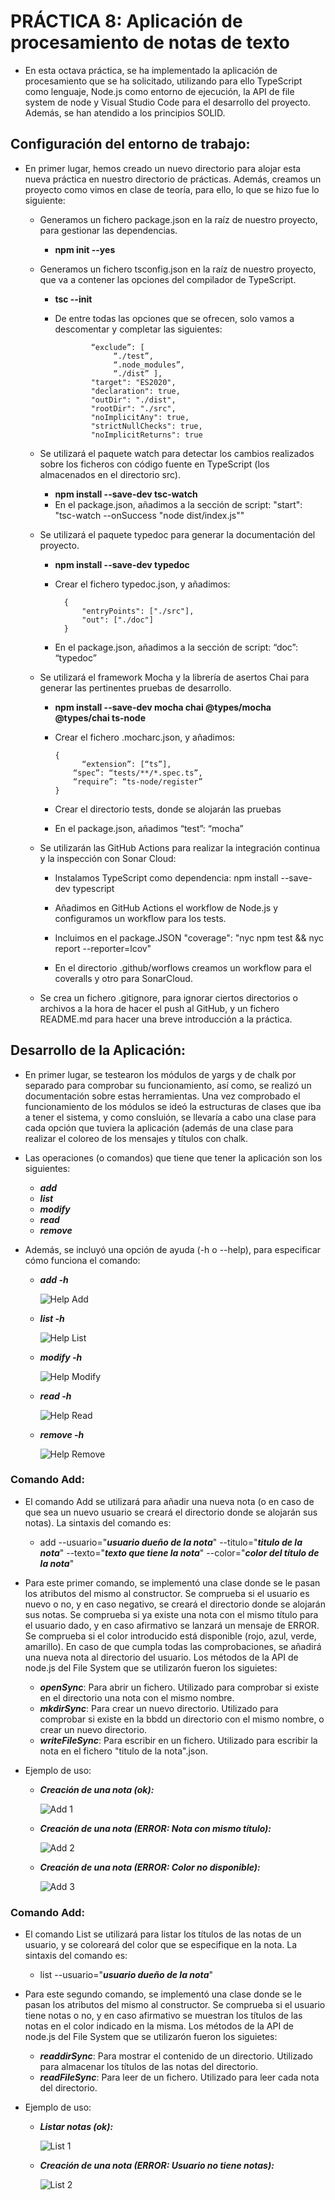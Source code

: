 # PRÁCTICA 8: Aplicación de procesamiento de notas de texto

* En esta octava práctica, se ha implementado la aplicación de procesamiento que se ha solicitado, utilizando para ello TypeScript como lenguaje, Node.js como entorno de ejecución, la API de file system de node y Visual Studio Code para el desarrollo del proyecto. Además, se han atendido a los principios SOLID.


## Configuración del entorno de trabajo:

* En primer lugar, hemos creado un nuevo directorio para alojar esta nueva práctica en nuestro directorio de prácticas. Además, creamos un proyecto como vimos en clase de teoría, para ello, lo que se hizo fue lo siguiente:
	
	* Generamos un fichero package.json en la raíz de nuestro proyecto, para gestionar las dependencias.
	
		* **npm init --yes**

	* Generamos un fichero tsconfig.json en la raíz de nuestro proyecto, que va a contener las opciones del compilador de TypeScript.
	
		* **tsc --init**
		* De entre todas las opciones que se ofrecen, solo vamos a descomentar y completar las siguientes:

                      “exclude”: [
		                   “./test”,
		                   “.node_modules”,
		                   “./dist” ],		      
    	              "target": "ES2020",	  
                      "declaration": true, 	  
    	              "outDir": "./dist",	  
    	              "rootDir": "./src",	  
                      "noImplicitAny": true,   	  
                      "strictNullChecks": true,	  
                      "noImplicitReturns": true

	* Se utilizará el paquete watch para detectar los cambios realizados sobre los ficheros con código fuente en TypeScript (los almacenados en el directorio src).
		
		* **npm install --save-dev tsc-watch**
		* En el package.json, añadimos a la sección de script: "start": "tsc-watch --onSuccess \"node dist/index.js\""

	* Se utilizará el paquete typedoc para generar la documentación del proyecto.
		
		* **npm install --save-dev typedoc**
		* Crear el fichero typedoc.json, y añadimos:
		
                {
	                "entryPoints": ["./src"],
	                "out": ["./doc"]
                }
      * En el package.json, añadimos a la sección de script: “doc”: “typedoc”

  * Se utilizará el framework Mocha y la librería de asertos Chai para generar las pertinentes pruebas de desarrollo.
  
    * **npm install --save-dev mocha chai @types/mocha @types/chai ts-node**
    * Crear el fichero .mocharc.json, y añadimos:

          {
	            “extension”: [“ts”],
              “spec”: “tests/**/*.spec.ts”,
              “require”: “ts-node/register”
          }
          
    * Crear el directorio tests, donde se alojarán las pruebas
    * En el package.json, añadimos “test”: “mocha”

  * Se utilizarán las GitHub Actions para realizar la integración continua y la inspección con Sonar Cloud:
    * Instalamos TypeScript como dependencia: npm install --save-dev typescript
    * Añadimos en GitHub Actions el workflow de Node.js y configuramos un workflow para los tests.
    
    * Incluimos en el package.JSON "coverage": "nyc npm test && nyc report --reporter=lcov"
    * En el directorio .github/worflows creamos un workflow para el coveralls y otro para SonarCloud.
    
  * Se crea un fichero .gitignore, para ignorar ciertos directorios o archivos a la hora de hacer el push al GitHub, y un fichero README.md para hacer una breve introducción a la práctica.

## Desarrollo de la Aplicación:

* En primer lugar, se testearon los módulos de yargs y de chalk por separado para comprobar su funcionamiento, así como, se realizó un documentación sobre estas herramientas. Una vez comprobado el funcionamiento de los módulos se ideó la estructuras de clases que iba a tener el sistema, y como consluión, se llevaría a cabo una clase para cada opción que tuviera la aplicación (además de una clase para realizar el coloreo de los mensajes y títulos con chalk. 


* Las operaciones (o comandos) que tiene que tener la aplicación son los siguientes:

	* ***add***
	* ***list***
	* ***modify***
	* ***read***
	* ***remove*** 


* Además, se incluyó una opción de ayuda (-h o --help), para especificar cómo funciona el comando:

	* ***add -h***

		![Help Add][helpAdd]


	* ***list -h***

		![Help List][helpList]
		
		
	* ***modify -h***

		![Help Modify][helpModify]

	
	* ***read -h***
	
		![Help Read][helpRead]


	* ***remove -h***
	
		![Help Remove][helpRemove]

### Comando Add:

* El comando Add se utilizará para añadir una nueva nota (o en caso de que sea un nuevo usuario se creará el directorio donde se alojarán sus notas). La sintaxis del comando es: 

	* add --usuario="***usuario dueño de la nota***" --titulo="***titulo de la nota***" --texto="***texto que tiene la nota***" --color="***color del título de la nota***" 

* Para este primer comando, se implementó una clase donde se le pasan los atributos del mismo al constructor. Se comprueba si el usuario es nuevo o no, y en caso negativo, se creará el directorio donde se alojarán sus notas. Se comprueba si ya existe una nota con el mismo título para el usuario dado, y en caso afirmativo se lanzará un mensaje de ERROR. Se comprueba si el color introducido está disponible (rojo, azul, verde, amarillo). En caso de que cumpla todas las comprobaciones, se añadirá una nueva nota al directorio del usuario. Los métodos de la API de node.js del File System que se utilizarón fueron los siguietes:

	* ***openSync***: Para abrir un fichero. Utilizado para comprobar si existe en el directorio una nota con el mismo nombre.
	* ***mkdirSync***: Para crear un nuevo directorio. Utilizado para comprobar si existe en la bbdd un directorio con el mismo nombre, o crear un nuevo directorio.
	* ***writeFileSync***: Para escribir en un fichero. Utilizado para escribir la nota en el fichero "titulo de la nota".json.

* Ejemplo de uso: 

	* ***Creación de una nota (ok):***

		![Add 1][add1]
		
		
	* ***Creación de una nota (ERROR: Nota con mismo título):***

		![Add 2][add2]
	
				
	* ***Creación de una nota (ERROR: Color no disponible):***

		![Add 3][add3]
		
		
### Comando Add:

* El comando List se utilizará para listar los títulos de las notas de un usuario, y se coloreará del color que se especifique en la nota. La sintaxis del comando es: 

	* list --usuario="***usuario dueño de la nota***" 

* Para este segundo comando, se implementó una clase donde se le pasan los atributos del mismo al constructor. Se comprueba si el usuario tiene notas o no, y en caso afirmativo se muestran los títulos de las notas en el color indicado en la misma. Los métodos de la API de node.js del File System que se utilizarón fueron los siguietes:

	* ***readdirSync***: Para mostrar el contenido de un directorio. Utilizado para almacenar los títulos de las notas del directorio.
	* ***readFileSync***: Para leer de un fichero. Utilizado para leer cada nota del directorio.

* Ejemplo de uso: 

	* ***Listar notas (ok):***

		![List 1][list1]
		
		
	* ***Creación de una nota (ERROR: Usuario no tiene notas):***

		![List 2][list2]		
		
		
		
[helpAdd]: images/helpAdd.JPG "Help Add"
[helpList]: images/helpList.JPG "Help List"
[helpModify]: images/helpModify.JPG "Help Modify"
[helpRead]: images/helpRead.JPG "Help Read"
[helpRemove]: images/helpRemove.JPG "Help Remove"
[add1]: images/add1.JPG "Add 1"
[add2]: images/add2.JPG "Add 2"
[add3]: images/add3.JPG "Add 3"
[list1]: images/list1.JPG "List 1"
[list2]: images/list2.JPG "List 2"

